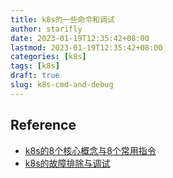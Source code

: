 ```yaml
---
title: k8s的一些命令和调试
author: starifly
date: 2023-01-19T12:35:42+08:00
lastmod: 2023-01-19T12:35:42+08:00
categories: [k8s]
tags: [k8s]
draft: true
slug: k8s-cmd-and-debug
---
```


## Reference

- [k8s的8个核心概念与8个常用指令](https://www.bilibili.com/video/BV1ZD4y1Y7j8?p=40)
- [k8s的故障排除与调试](https://www.bilibili.com/video/BV1ZD4y1Y7j8?p=41)
